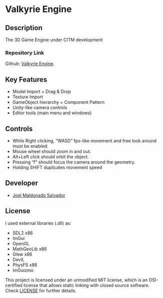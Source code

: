 # Valkyrie Engine

## Description

The 3D Game Engine under CITM development

### Repository Link

Github: [Valkyrie Engine](https://github.com/Neffyer/Valkyrie_Engine_2).

## Key Features

 -  Model Import + Drag & Drop
 -  Texture Import
 -  GameObject hierarchy + Component Pattern
 -  Unity-like camera controls
 -  Editor tools (main menu and windows)

## Controls

 - While Right clicking, “WASD” fps-like movement and free look around must be enabled.
 - Mouse wheel should zoom in and out.
 - Alt+Left click should orbit the object.
 - Pressing “f” should focus the camera around the geometry.
 - Holding SHIFT duplicates movement speed

## Developer

 - [Joel Maldonado Salvador](https://github.com/neffyer)

## License

I used external libraries (.dll) as:

 - SDL2 x86
 - ImGui
 - OpenGL
 - MathGeoLib x86
 - Glew x86
 - DevIL
 - PhysFS x86
 - ImGuizmo

This project is licensed under an unmodified MIT license, which is an OSI-certified license that allows static linking with closed source software. Check [LICENSE](https://github.com/git/git-scm.com/blob/main/MIT-LICENSE.txt) for further details.
